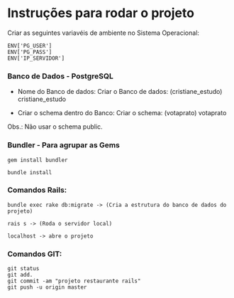 # Instruções para rodar o projeto

Criar as seguintes variavéis de ambiente no Sistema Operacional:

    ENV['PG_USER']
    ENV['PG_PASS']
    ENV['IP_SERVIDOR']

### Banco de Dados - PostgreSQL 

- Nome do Banco de dados: 
Criar o Banco de dados: (cristiane_estudo)
    cristiane_estudo

- Criar o schema dentro do Banco: 
Criar o schema: (votaprato)
    votaprato

Obs.: Não usar o schema public.

### Bundler - Para agrupar as Gems
```
gem install bundler
```

```
bundle install

```

### Comandos Rails:

```
bundle exec rake db:migrate -> (Cria a estrutura do banco de dados do projeto)

rais s -> (Roda o servidor local) 

localhost -> abre o projeto

```

### Comandos GIT:

```
git status
git add.
git commit -am "projeto restaurante rails"
git push -u origin master
```
